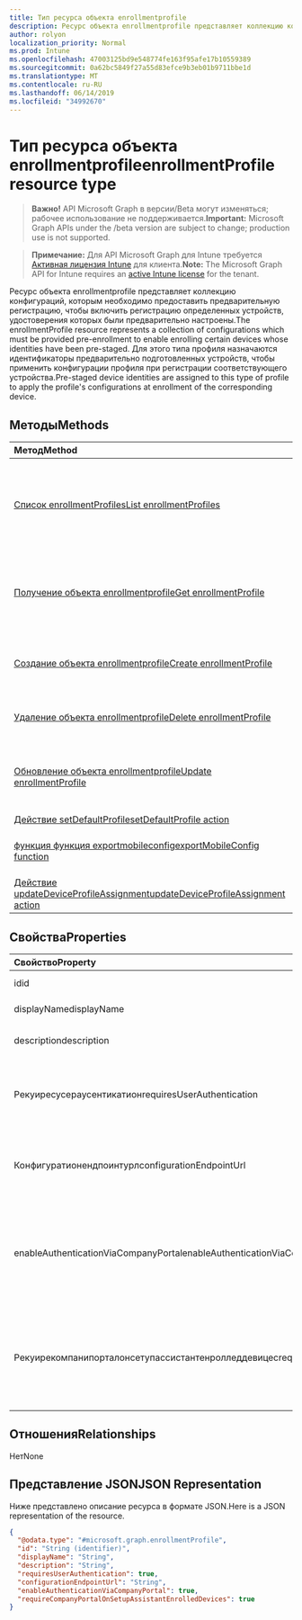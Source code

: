 ```yaml
---
title: Тип ресурса объекта enrollmentprofile
description: Ресурс объекта enrollmentprofile представляет коллекцию конфигураций, которым необходимо предоставить предварительную регистрацию, чтобы включить регистрацию определенных устройств, удостоверения которых были предварительно настроены. Для этого типа профиля назначаются идентификаторы предварительно подготовленных устройств, чтобы применить конфигурации профиля при регистрации соответствующего устройства.
author: rolyon
localization_priority: Normal
ms.prod: Intune
ms.openlocfilehash: 47003125bd9e548774fe163f95afe17b10559389
ms.sourcegitcommit: 0a62bc5849f27a55d83efce9b3eb01b9711bbe1d
ms.translationtype: MT
ms.contentlocale: ru-RU
ms.lasthandoff: 06/14/2019
ms.locfileid: "34992670"
---
```

# <a name="enrollmentprofile-resource-type"></a><span data-ttu-id="82bfb-104">Тип ресурса объекта enrollmentprofile</span><span class="sxs-lookup"><span data-stu-id="82bfb-104">enrollmentProfile resource type</span></span>

> <span data-ttu-id="82bfb-105">**Важно!** API Microsoft Graph в версии/Beta могут изменяться; рабочее использование не поддерживается.</span><span class="sxs-lookup"><span data-stu-id="82bfb-105">**Important:** Microsoft Graph APIs under the /beta version are subject to change; production use is not supported.</span></span>

> <span data-ttu-id="82bfb-106">**Примечание:** Для API Microsoft Graph для Intune требуется [Активная лицензия Intune](https://go.microsoft.com/fwlink/?linkid=839381) для клиента.</span><span class="sxs-lookup"><span data-stu-id="82bfb-106">**Note:** The Microsoft Graph API for Intune requires an [active Intune license](https://go.microsoft.com/fwlink/?linkid=839381) for the tenant.</span></span>

<span data-ttu-id="82bfb-107">Ресурс объекта enrollmentprofile представляет коллекцию конфигураций, которым необходимо предоставить предварительную регистрацию, чтобы включить регистрацию определенных устройств, удостоверения которых были предварительно настроены.</span><span class="sxs-lookup"><span data-stu-id="82bfb-107">The enrollmentProfile resource represents a collection of configurations which must be provided pre-enrollment to enable enrolling certain devices whose identities have been pre-staged.</span></span> <span data-ttu-id="82bfb-108">Для этого типа профиля назначаются идентификаторы предварительно подготовленных устройств, чтобы применить конфигурации профиля при регистрации соответствующего устройства.</span><span class="sxs-lookup"><span data-stu-id="82bfb-108">Pre-staged device identities are assigned to this type of profile to apply the profile's configurations at enrollment of the corresponding device.</span></span>

## <a name="methods"></a><span data-ttu-id="82bfb-109">Методы</span><span class="sxs-lookup"><span data-stu-id="82bfb-109">Methods</span></span>
|<span data-ttu-id="82bfb-110">Метод</span><span class="sxs-lookup"><span data-stu-id="82bfb-110">Method</span></span>|<span data-ttu-id="82bfb-111">Возвращаемый тип</span><span class="sxs-lookup"><span data-stu-id="82bfb-111">Return Type</span></span>|<span data-ttu-id="82bfb-112">Описание</span><span class="sxs-lookup"><span data-stu-id="82bfb-112">Description</span></span>|
|:---|:---|:---|
|[<span data-ttu-id="82bfb-113">Список enrollmentProfiles</span><span class="sxs-lookup"><span data-stu-id="82bfb-113">List enrollmentProfiles</span></span>](../api/intune-enrollment-enrollmentprofile-list.md)|<span data-ttu-id="82bfb-114">Коллекция [объекта enrollmentprofile](../resources/intune-enrollment-enrollmentprofile.md)</span><span class="sxs-lookup"><span data-stu-id="82bfb-114">[enrollmentProfile](../resources/intune-enrollment-enrollmentprofile.md) collection</span></span>|<span data-ttu-id="82bfb-115">Список свойств и связей объектов [объекта enrollmentprofile](../resources/intune-enrollment-enrollmentprofile.md) .</span><span class="sxs-lookup"><span data-stu-id="82bfb-115">List properties and relationships of the [enrollmentProfile](../resources/intune-enrollment-enrollmentprofile.md) objects.</span></span>|
|[<span data-ttu-id="82bfb-116">Получение объекта enrollmentprofile</span><span class="sxs-lookup"><span data-stu-id="82bfb-116">Get enrollmentProfile</span></span>](../api/intune-enrollment-enrollmentprofile-get.md)|<span data-ttu-id="82bfb-117">[enrollmentProfile](../resources/intune-enrollment-enrollmentprofile.md);</span><span class="sxs-lookup"><span data-stu-id="82bfb-117">[enrollmentProfile](../resources/intune-enrollment-enrollmentprofile.md)</span></span>|<span data-ttu-id="82bfb-118">Чтение свойств и связей объекта [объекта enrollmentprofile](../resources/intune-enrollment-enrollmentprofile.md) .</span><span class="sxs-lookup"><span data-stu-id="82bfb-118">Read properties and relationships of the [enrollmentProfile](../resources/intune-enrollment-enrollmentprofile.md) object.</span></span>|
|[<span data-ttu-id="82bfb-119">Создание объекта enrollmentprofile</span><span class="sxs-lookup"><span data-stu-id="82bfb-119">Create enrollmentProfile</span></span>](../api/intune-enrollment-enrollmentprofile-create.md)|<span data-ttu-id="82bfb-120">[enrollmentProfile](../resources/intune-enrollment-enrollmentprofile.md);</span><span class="sxs-lookup"><span data-stu-id="82bfb-120">[enrollmentProfile](../resources/intune-enrollment-enrollmentprofile.md)</span></span>|<span data-ttu-id="82bfb-121">Создание нового объекта [объекта enrollmentprofile](../resources/intune-enrollment-enrollmentprofile.md) .</span><span class="sxs-lookup"><span data-stu-id="82bfb-121">Create a new [enrollmentProfile](../resources/intune-enrollment-enrollmentprofile.md) object.</span></span>|
|[<span data-ttu-id="82bfb-122">Удаление объекта enrollmentprofile</span><span class="sxs-lookup"><span data-stu-id="82bfb-122">Delete enrollmentProfile</span></span>](../api/intune-enrollment-enrollmentprofile-delete.md)|<span data-ttu-id="82bfb-123">Нет</span><span class="sxs-lookup"><span data-stu-id="82bfb-123">None</span></span>|<span data-ttu-id="82bfb-124">Удаляет объект [объекта enrollmentprofile](../resources/intune-enrollment-enrollmentprofile.md).</span><span class="sxs-lookup"><span data-stu-id="82bfb-124">Deletes a [enrollmentProfile](../resources/intune-enrollment-enrollmentprofile.md).</span></span>|
|[<span data-ttu-id="82bfb-125">Обновление объекта enrollmentprofile</span><span class="sxs-lookup"><span data-stu-id="82bfb-125">Update enrollmentProfile</span></span>](../api/intune-enrollment-enrollmentprofile-update.md)|<span data-ttu-id="82bfb-126">[enrollmentProfile](../resources/intune-enrollment-enrollmentprofile.md);</span><span class="sxs-lookup"><span data-stu-id="82bfb-126">[enrollmentProfile](../resources/intune-enrollment-enrollmentprofile.md)</span></span>|<span data-ttu-id="82bfb-127">Обновление свойств объекта [объекта enrollmentprofile](../resources/intune-enrollment-enrollmentprofile.md) .</span><span class="sxs-lookup"><span data-stu-id="82bfb-127">Update the properties of a [enrollmentProfile](../resources/intune-enrollment-enrollmentprofile.md) object.</span></span>|
|[<span data-ttu-id="82bfb-128">Действие setDefaultProfile</span><span class="sxs-lookup"><span data-stu-id="82bfb-128">setDefaultProfile action</span></span>](../api/intune-enrollment-enrollmentprofile-setdefaultprofile.md)|<span data-ttu-id="82bfb-129">Нет</span><span class="sxs-lookup"><span data-stu-id="82bfb-129">None</span></span>|<span data-ttu-id="82bfb-130">Н/Д</span><span class="sxs-lookup"><span data-stu-id="82bfb-130">Not yet documented</span></span>|
|[<span data-ttu-id="82bfb-131">функция функция exportmobileconfig</span><span class="sxs-lookup"><span data-stu-id="82bfb-131">exportMobileConfig function</span></span>](../api/intune-enrollment-enrollmentprofile-exportmobileconfig.md)|<span data-ttu-id="82bfb-132">String</span><span class="sxs-lookup"><span data-stu-id="82bfb-132">String</span></span>|<span data-ttu-id="82bfb-133">Экспорт конфигурации мобильного устройства</span><span class="sxs-lookup"><span data-stu-id="82bfb-133">Exports the mobile configuration</span></span>|
|[<span data-ttu-id="82bfb-134">Действие updateDeviceProfileAssignment</span><span class="sxs-lookup"><span data-stu-id="82bfb-134">updateDeviceProfileAssignment action</span></span>](../api/intune-enrollment-enrollmentprofile-updatedeviceprofileassignment.md)|<span data-ttu-id="82bfb-135">Нет</span><span class="sxs-lookup"><span data-stu-id="82bfb-135">None</span></span>|<span data-ttu-id="82bfb-136">Н/Д</span><span class="sxs-lookup"><span data-stu-id="82bfb-136">Not yet documented</span></span>|

## <a name="properties"></a><span data-ttu-id="82bfb-137">Свойства</span><span class="sxs-lookup"><span data-stu-id="82bfb-137">Properties</span></span>
|<span data-ttu-id="82bfb-138">Свойство</span><span class="sxs-lookup"><span data-stu-id="82bfb-138">Property</span></span>|<span data-ttu-id="82bfb-139">Тип</span><span class="sxs-lookup"><span data-stu-id="82bfb-139">Type</span></span>|<span data-ttu-id="82bfb-140">Описание</span><span class="sxs-lookup"><span data-stu-id="82bfb-140">Description</span></span>|
|:---|:---|:---|
|<span data-ttu-id="82bfb-141">id</span><span class="sxs-lookup"><span data-stu-id="82bfb-141">id</span></span>|<span data-ttu-id="82bfb-142">Строка</span><span class="sxs-lookup"><span data-stu-id="82bfb-142">String</span></span>|<span data-ttu-id="82bfb-143">GUID объекта</span><span class="sxs-lookup"><span data-stu-id="82bfb-143">The GUID for the object</span></span>|
|<span data-ttu-id="82bfb-144">displayName</span><span class="sxs-lookup"><span data-stu-id="82bfb-144">displayName</span></span>|<span data-ttu-id="82bfb-145">Строка</span><span class="sxs-lookup"><span data-stu-id="82bfb-145">String</span></span>|<span data-ttu-id="82bfb-146">Имя профиля</span><span class="sxs-lookup"><span data-stu-id="82bfb-146">Name of the profile</span></span>|
|<span data-ttu-id="82bfb-147">description</span><span class="sxs-lookup"><span data-stu-id="82bfb-147">description</span></span>|<span data-ttu-id="82bfb-148">String</span><span class="sxs-lookup"><span data-stu-id="82bfb-148">String</span></span>|<span data-ttu-id="82bfb-149">Описание профиля</span><span class="sxs-lookup"><span data-stu-id="82bfb-149">Description of the profile</span></span>|
|<span data-ttu-id="82bfb-150">Рекуиресусераусентикатион</span><span class="sxs-lookup"><span data-stu-id="82bfb-150">requiresUserAuthentication</span></span>|<span data-ttu-id="82bfb-151">Boolean</span><span class="sxs-lookup"><span data-stu-id="82bfb-151">Boolean</span></span>|<span data-ttu-id="82bfb-152">Указывает, требуется ли для профиля проверка подлинности пользователя</span><span class="sxs-lookup"><span data-stu-id="82bfb-152">Indicates if the profile requires user authentication</span></span>|
|<span data-ttu-id="82bfb-153">Конфигуратионендпоинтурл</span><span class="sxs-lookup"><span data-stu-id="82bfb-153">configurationEndpointUrl</span></span>|<span data-ttu-id="82bfb-154">String</span><span class="sxs-lookup"><span data-stu-id="82bfb-154">String</span></span>|<span data-ttu-id="82bfb-155">URL-адрес конечной точки конфигурации, используемый для регистрации</span><span class="sxs-lookup"><span data-stu-id="82bfb-155">Configuration endpoint url to use for Enrollment</span></span>|
|<span data-ttu-id="82bfb-156">enableAuthenticationViaCompanyPortal</span><span class="sxs-lookup"><span data-stu-id="82bfb-156">enableAuthenticationViaCompanyPortal</span></span>|<span data-ttu-id="82bfb-157">Boolean</span><span class="sxs-lookup"><span data-stu-id="82bfb-157">Boolean</span></span>|<span data-ttu-id="82bfb-158">Указывает на проверку подлинности с помощью помощника по настройке Apple, а не корпоративного портала.</span><span class="sxs-lookup"><span data-stu-id="82bfb-158">Indicates to authenticate with Apple Setup Assistant instead of Company Portal.</span></span>|
|<span data-ttu-id="82bfb-159">Рекуирекомпанипорталонсетупассистантенролледдевицес</span><span class="sxs-lookup"><span data-stu-id="82bfb-159">requireCompanyPortalOnSetupAssistantEnrolledDevices</span></span>|<span data-ttu-id="82bfb-160">Boolean</span><span class="sxs-lookup"><span data-stu-id="82bfb-160">Boolean</span></span>|<span data-ttu-id="82bfb-161">Указывает, что корпоративный портал необходим на зарегистрированных устройствах помощника по настройке</span><span class="sxs-lookup"><span data-stu-id="82bfb-161">Indicates that Company Portal is required on setup assistant enrolled devices</span></span>|

## <a name="relationships"></a><span data-ttu-id="82bfb-162">Отношения</span><span class="sxs-lookup"><span data-stu-id="82bfb-162">Relationships</span></span>
<span data-ttu-id="82bfb-163">Нет</span><span class="sxs-lookup"><span data-stu-id="82bfb-163">None</span></span>

## <a name="json-representation"></a><span data-ttu-id="82bfb-164">Представление JSON</span><span class="sxs-lookup"><span data-stu-id="82bfb-164">JSON Representation</span></span>
<span data-ttu-id="82bfb-165">Ниже представлено описание ресурса в формате JSON.</span><span class="sxs-lookup"><span data-stu-id="82bfb-165">Here is a JSON representation of the resource.</span></span>
<!-- {
  "blockType": "resource",
  "keyProperty": "id",
  "@odata.type": "microsoft.graph.enrollmentProfile"
}
-->
``` json
{
  "@odata.type": "#microsoft.graph.enrollmentProfile",
  "id": "String (identifier)",
  "displayName": "String",
  "description": "String",
  "requiresUserAuthentication": true,
  "configurationEndpointUrl": "String",
  "enableAuthenticationViaCompanyPortal": true,
  "requireCompanyPortalOnSetupAssistantEnrolledDevices": true
}
```





